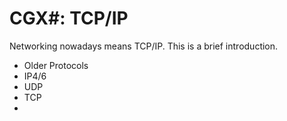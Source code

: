# CGX#: TCP/IP

Networking nowadays means TCP/IP.
This is a brief introduction.

 - Older Protocols
 - IP4/6
 - UDP
 - TCP
 -
 
